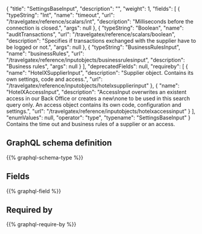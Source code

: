 {
  "title": "SettingsBaseInput",
  "description": "",
  "weight": 1,
  "fields": [
    {
      "typeString": "Int",
      "name": "timeout",
      "url": "/travelgatex/reference/scalars/int",
      "description": "Milliseconds before the connection is closed.",
      "args": null
    },
    {
      "typeString": "Boolean",
      "name": "auditTransactions",
      "url": "/travelgatex/reference/scalars/boolean",
      "description": "Specifies if transactions exchanged with the supplier have to be logged or not.",
      "args": null
    },
    {
      "typeString": "BusinessRulesInput",
      "name": "businessRules",
      "url": "/travelgatex/reference/inputobjects/businessrulesinput",
      "description": "Business rules",
      "args": null
    }
  ],
  "deprecatedFields": null,
  "requireby": [
    {
      "name": "HotelXSupplierInput",
      "description": "Supplier object. Contains its own settings, code and access.",
      "url": "/travelgatex/reference/inputobjects/hotelxsupplierinput"
    },
    {
      "name": "HotelXAccessInput",
      "description": "AccessInput overwrites an existent access in our Back Office or creates a new\none to be used in this search query only. An access object contains its own code, configuration and settings.",
      "url": "/travelgatex/reference/inputobjects/hotelxaccessinput"
    }
  ],
  "enumValues": null,
  "operator": "type",
  "typename": "SettingsBaseInput"
}
Contains the time out and business rules of a supplier or an access.
## GraphQL schema definition

{{% graphql-schema-type %}}

## Fields

{{% graphql-field %}}

## Required by

{{% graphql-require-by %}}
